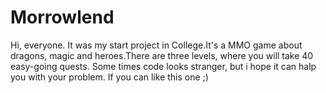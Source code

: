 # Morrowlend

Hi, everyone.
It was my start project in College.It's a MMO game about dragons, magic and heroes.There are three levels, where you will take 40 easy-going quests. Some times code looks stranger, but i hope it can halp you with your problem. If you can like this one ;)

